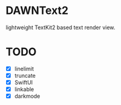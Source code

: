 # DAWNText2

lightweight TextKit2 based text render view.

# TODO

- [x] linelimit
- [x] truncate
- [x] SwiftUI
- [x] linkable
- [x] darkmode
